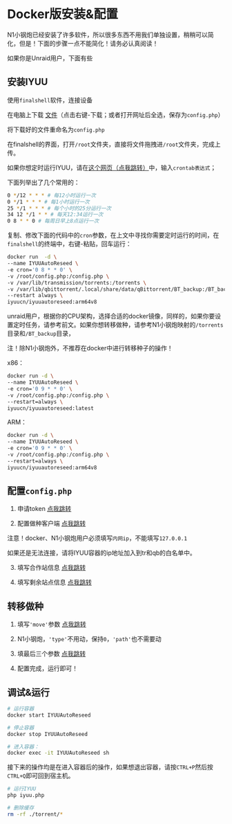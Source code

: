 # Docker版安装&配置

N1小钢炮已经安装了许多软件，所以很多东西不用我们单独设置，稍稍可以简化，但是！下面的步骤一点不能简化！请务必认真阅读！

如果你是Unraid用户，下面有些

## 安装IYUU

使用`finalshell`软件，连接设备

在电脑上下载 [文件](https://raw.githubusercontent.com/ledccn/IYUUAutoReseed/master/config/config.sample.php)（点击右键-下载；或者打开网址后全选，保存为`config.php`）

将下载好的文件重命名为`config.php`

在finalshell的界面，打开`/root`文件夹，直接将文件拖拽进`/root`文件夹，完成上传。

如果你想定时运行IYUU，请在[这个网页（点我跳转）](https://tool.lu/crontab/)中，输入`crontab表达式`；

下面列举出了几个常用的：
```sh
0 */12 * * * # 每12小时运行一次
0 */1 * * * # 每1小时运行一次
25 */1 * * * # 每个小时的25分运行一次
34 12 */1 * * # 每天12:34运行一次
0 8 * * 0 # 每周日早上8点运行一次
```

复制、修改下面的代码中的`cron`参数，在上文中寻找你需要定时运行的时间，在`finalshell`的终端中，右键-粘贴，回车运行：

```sh
docker run  -d \
--name IYUUAutoReseed \
-e cron='0 8 * * 0' \
-v /root/config.php:/config.php \
-v /var/lib/transmission/torrents:/torrents \
-v /var/lib/qbittorrent/.local/share/data/qBittorrent/BT_backup:/BT_backup \
--restart always \
iyuucn/iyuuautoreseed:arm64v8
```

unraid用户，根据你的CPU架构，选择合适的docker镜像，同样的，如果你要设置定时任务，请参考前文。如果你想转移做种，请参考N1小钢炮映射的`/torrents`目录和`/BT_backup`目录，

注！除N1小钢炮外，不推荐在docker中进行转移种子的操作！

x86：

```sh
docker run -d \
--name IYUUAutoReseed \
-e cron='0 9 * * 0' \
-v /root/config.php:/config.php \
--restart=always \
iyuucn/iyuuautoreseed:latest
```

ARM：
```sh
docker run -d \
--name IYUUAutoReseed \
-e cron='0 9 * * 0' \
-v /root/config.php:/config.php \
--restart=always \
iyuucn/iyuuautoreseed:arm64v8
```

## 配置`config.php`

1. 申请token [点我跳转](https://github.com/AnthonyMSen/IYUUGuide/blob/main/3.%E9%85%8D%E7%BD%AE%E6%96%87%E4%BB%B6%E7%BC%96%E8%BE%91.md#1%E7%94%B3%E8%AF%B7%E7%88%B1%E8%AF%AD%E9%A3%9E%E9%A3%9Etoken)

2. 配置做种客户端 [点我跳转](https://github.com/AnthonyMSen/IYUUGuide/blob/main/3.%E9%85%8D%E7%BD%AE%E6%96%87%E4%BB%B6%E7%BC%96%E8%BE%91.md#2%E5%A1%AB%E5%86%99%E4%B8%8B%E8%BD%BD%E5%AE%A2%E6%88%B7%E7%AB%AF%E4%BF%A1%E6%81%AF)

注意！docker、N1小钢炮用户必须填写`内网ip`，不能填写`127.0.0.1`

如果还是无法连接，请将IYUU容器的ip地址加入到tr和qb的白名单中。

3. 填写合作站信息 [点我跳转](https://github.com/AnthonyMSen/IYUUGuide/blob/main/3.%E9%85%8D%E7%BD%AE%E6%96%87%E4%BB%B6%E7%BC%96%E8%BE%91.md#3%E5%A1%AB%E5%86%99%E5%90%88%E4%BD%9C%E7%AB%99%E4%BF%A1%E6%81%AF)

4. 填写剩余站点信息 [点我跳转](https://github.com/AnthonyMSen/IYUUGuide/blob/main/3.%E9%85%8D%E7%BD%AE%E6%96%87%E4%BB%B6%E7%BC%96%E8%BE%91.md#4%E5%A1%AB%E5%86%99%E5%89%A9%E4%BD%99%E7%AB%99%E7%82%B9%E4%BF%A1%E6%81%AF)

## 转移做种

1. 填写`'move'`参数 [点我跳转](https://github.com/AnthonyMSen/IYUUGuide/blob/main/5.%E8%BD%AC%E7%A7%BB%E5%81%9A%E7%A7%8D%E9%85%8D%E7%BD%AE.md#1move%E6%80%8E%E4%B9%88%E5%A1%AB)

2. N1小钢炮，`'type'`不用动，保持`0`，`'path'`也不需要动

3. 填最后三个参数 [点我跳转](https://github.com/AnthonyMSen/IYUUGuide/blob/main/5.%E8%BD%AC%E7%A7%BB%E5%81%9A%E7%A7%8D%E9%85%8D%E7%BD%AE.md#4%E6%9C%80%E5%90%8E%E7%9A%84%E4%B8%89%E4%B8%AA%E6%95%B0%E5%AD%97)

4. 配置完成，运行即可！

## 调试&运行
```sh
# 运行容器
docker start IYUUAutoReseed

# 停止容器
docker stop IYUUAutoReseed

# 进入容器：
docker exec -it IYUUAutoReseed sh
```

接下来的操作均是在进入容器后的操作，如果想退出容器，请按`CTRL+P`然后按`CTRL+Q`即可回到宿主机。

```sh
# 运行IYUU
php iyuu.php

# 删除缓存
rm -rf ./torrent/*
```